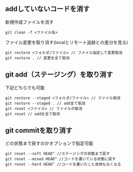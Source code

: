 ## addしていないコードを消す

新規作成ファイルを消す
```
git clean -f <ファイル名>
```

ファイル変更を取り消す(localとリモート追跡との差分を見る)
```
git restore <フォルダ/ファイル> // ファイル指定して変更取消
git restore . // 変更を全て取消
```

## git add（ステージング）を取り消す

下記どちらでも可能
```
git restore --staged <フォルダ/ファイル> // ファイル取消
git restore --staged . // add全て取消
git reset <ファイル> // ファイルの取消
git reset // addを全て取消
```

## git commitを取り消す
どの状態まで戻すのかオプションで指定可能
```
git reset --soft HEAD^ //ステージングの状態まで戻す
git reset --mixed HEAD^ //コードを書いている状態に戻す
git reset --hard HEAD^ //コードを書いたこと自体もなくなる
```